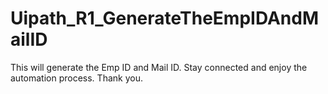 # Uipath_R1_GenerateTheEmpIDAndMailID
This will generate the Emp ID and Mail ID.
Stay connected and enjoy the automation process.
Thank you.
